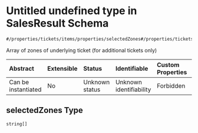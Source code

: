 # Untitled undefined type in SalesResult Schema

```txt
#/properties/tickets/items/properties/selectedZones#/properties/tickets/items/properties/selectedZones
```

Array of zones of underlying ticket (for additional tickets only)

| Abstract            | Extensible | Status         | Identifiable            | Custom Properties | Additional Properties | Access Restrictions | Defined In                                                                                         |
| :------------------ | :--------- | :------------- | :---------------------- | :---------------- | :-------------------- | :------------------ | :------------------------------------------------------------------------------------------------- |
| Can be instantiated | No         | Unknown status | Unknown identifiability | Forbidden         | Allowed               | none                | [sales-result.json*](../../schema/proprietary-extensions/sales-result.json "open original schema") |

## selectedZones Type

`string[]`
